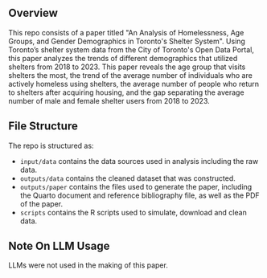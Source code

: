 ## Overview

This repo consists of a paper titled "An Analysis of Homelessness, Age Groups, and Gender Demographics in Toronto's Shelter System". Using Toronto’s shelter system data from the City of Toronto's Open Data Portal, this paper analyzes the trends of different demographics that utilized shelters from 2018 to 2023. This paper reveals the age group that visits shelters the most, the trend of the average number of individuals who are actively homeless using shelters, the average number of people who return to shelters after acquiring housing, and the gap separating the average number of male and female shelter users from 2018 to 2023.

## File Structure

The repo is structured as:

-   `input/data` contains the data sources used in analysis including the raw data.
-   `outputs/data` contains the cleaned dataset that was constructed.
-   `outputs/paper` contains the files used to generate the paper, including the Quarto document and reference bibliography file, as well as the PDF of the paper. 
-   `scripts` contains the R scripts used to simulate, download and clean data.

## Note On LLM Usage

LLMs were not used in the making of this paper.
